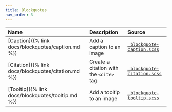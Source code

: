 ```yaml
---
title: Blockquotes
nav_order: 3
---
```


| Name                                                | Description                           | Source                                                           |
|:----------------------------------------------------|:--------------------------------------|:-----------------------------------------------------------------|
| [Caption]({% link docs/blockquotes/caption.md %})   | Add a caption to an image | [`_blockquote-caption.scss`](https://github.com/ElsaTam/obsidian-fancy-a-story/blob/main/postcss/editor/blockquotes/_blockquote-caption.scss) |
| [Citation]({% link docs/blockquotes/citation.md %}) | Create a citation with the `<cite>` tag | [`_blockquote-citation.scss`](https://github.com/ElsaTam/obsidian-fancy-a-story/blob/main/postcss/editor/blockquotes/_blockquote-citation.scss) |
| [Tooltip]({% link docs/blockquotes/tooltip.md %})   | Add a tooltip to an image | [`_blockquote-tooltip.scss`](https://github.com/ElsaTam/obsidian-fancy-a-story/blob/main/postcss/editor/blockquotes/_blockquote-tooltip.scss) |
